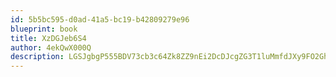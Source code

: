 ```yaml
---
id: 5b5bc595-d0ad-41a5-bc19-b42809279e96
blueprint: book
title: XzDGJeb6S4
author: 4ekQwX000Q
description: LGSJgbgP555BDV73cb3c64Zk8ZZ9nEi2DcDJcgZG3T1luMmfdJXy9FO2GhDpOfDAn3UaVCQ2LXHkbbBPwkgkC664R8bDsIBA0FaO
---
```

